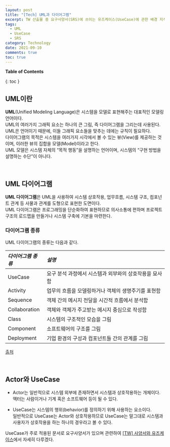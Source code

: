 ```yaml
---
layout: post
title: "[Tech] UML과 다이어그램"
excerpt: TW 산출물 중 요구사양서(SRS)에 쓰이는 유즈케이스(UseCase)에 관한 배경 지식 
tags:
  - UML
  - UseCase
  - SRS
category: Technology
date: 2021-09-10
comments: true
toc: true
---
```



**Table of Contents**

{: toc }


## UML이란
**UML**(Unified Modeling Language)은 시스템을 모델로 표현해주는 대표적인 모델링 언어이다.
<br>UML의 여러가지 그래픽 요소는 하나의 큰 그림, 즉 다이어그램을 그리는데 사용된다. UML은 언어이기 때문에, 이들 그래픽 요소들을 맞추는 데에는 규칙이 필요하다.
<br> 
다이어그램의 목적은 시스템을 여러가지 시각에서 볼 수 있는 뷰(View)를 제공하는 것이며, 이러한 뷰의 집합을 모델(Model)이라고 한다.
<br> UML 모델은 시스템 자체의 “목적 행동”을 설명하는 언어이며, 시스템의 “구현 방법을 설명하는 수단”이 아니다.

<br>

## UML 다이어그램
**UML 다이어그램**은 UML을 사용하여 시스템 상호작용, 업무흐름, 시스템 구조, 컴포넌트 관계 등 사물과 관계를 도형으로 표현한 도면이다.
<br> UML 다이어그램은 프로그래밍을 단순화하여 표현하므로 의사소통에 편하며 프로젝트 구조의 로드맵을 만들거나 시스템 구축에 기본을 마련한다.

### 다이어그램 종류
UML 다이어그램의 종류는 다음과 같다.

  | *다이어그램 종류*  | *설명*                                             |
  | :---------------- | :------------------------------------------------- |
  | UseCase           | 요구 분석 과정에서 시스템과 외부와의 상호작용을 묘사함|
  | Activity          | 업무의 흐름을 모델링하거나 객체의 생명주기를 표현함   |
  | Sequence          | 객체 간의 메시지 전달을 시간적 흐름에서 분석함        |
  | Collaboration     | 객체와 객체가 주고받는 메시지 중심으로 작성함         |
  | Class             | 시스템의 구조적인 모습을 그림         |                                            
  | Component         | 소프트웨어의 구조를 그림 |
  | Deployment        | 기업 환경의 구성과 컴포넌트들 간의 관계를 그림

  [출처](https://sfeg.tistory.com/339)

<br>

## Actor와 UseCase

 - Actor는 일반적으로 시스템 외부에 존재하면서 시스템과 상호작용하는 개체이다. 액터는 사람이거나 기계 혹은 소프트웨어 등이 될 수 있다.

 - UseCase는 시스템의 행위(behavior)를 정의하기 위해 사용하는 요소이다. 
 <br> 일반적으로 UseCase는 Actor와 상호작용하므로 UseCase는 말그대로 시스템과 사용자가 상호작용을 하는 하나의 경우라고 볼 수 있다.

UseCase가 주로 적용된 문서로 요구사양서가 있으며 관련하여 [[TW] 사양서와 유즈케이스]()에서 자세히 다루겠다.



